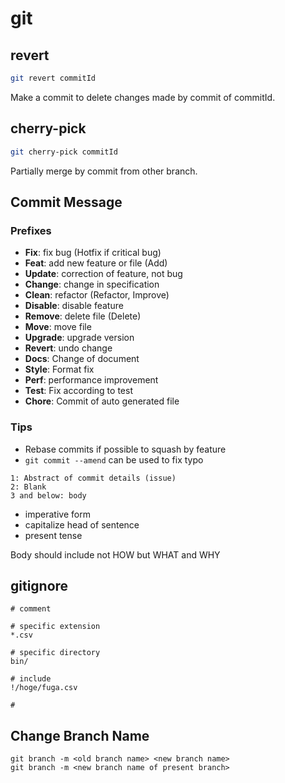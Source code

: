 # git
## revert
``` sh
git revert commitId
```
Make a commit to delete changes made by commit of commitId.

## cherry-pick
``` sh
git cherry-pick commitId
```
Partially merge by commit from other branch.

## Commit Message

### Prefixes
- **Fix**: fix bug (Hotfix if critical bug)
- **Feat**: add new feature or file (Add)
- **Update**: correction of feature, not bug
- **Change**: change in specification
- **Clean**: refactor (Refactor, Improve)
- **Disable**: disable feature
- **Remove**: delete file (Delete)
- **Move**: move file
- **Upgrade**: upgrade version
- **Revert**: undo change
- **Docs**: Change of document
- **Style**: Format fix
- **Perf**: performance improvement
- **Test**: Fix according to test
- **Chore**: Commit of auto generated file

### Tips
- Rebase commits if possible to squash by feature
- `git commit --amend` can be used to fix typo

```
1: Abstract of commit details (issue)
2: Blank
3 and below: body
```

- imperative form
- capitalize head of sentence
- present tense

Body should include not HOW but WHAT and WHY

## gitignore
```
# comment

# specific extension
*.csv

# specific directory
bin/

# include
!/hoge/fuga.csv

# 
```

## Change Branch Name
```
git branch -m <old branch name> <new branch name>
git branch -m <new branch name of present branch>
```
